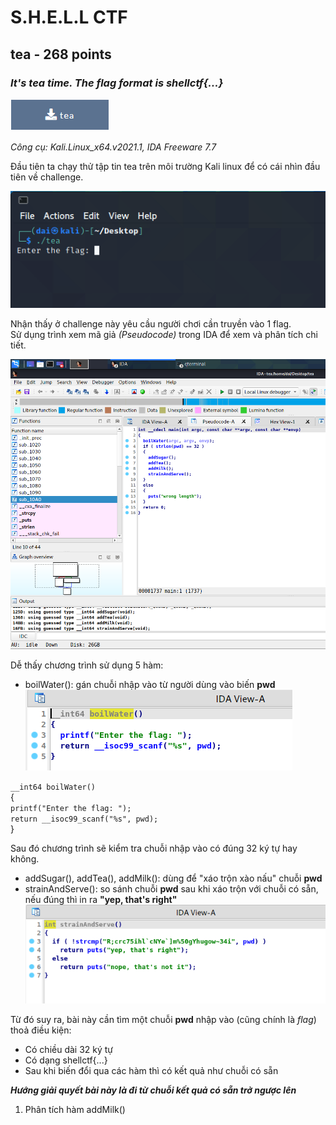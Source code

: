 # **S.H.E.L.L CTF**
## **tea** - 268 points 
### *It's tea time. The flag format is shellctf{...}*
[![Foo](/2022/shellctf/images/img_tea.PNG)](https://github.com/LaoDaiDia/CTF/blob/main/2022/shellctf/tea)

*Công cụ: Kali.Linux_x64.v2021.1, IDA Freeware 7.7*

Đầu tiên ta chạy thử tập tin tea trên môi trường Kali linux để có cái nhìn đầu tiên về challenge.

<!-- <p align='center'>
<img  src="/2022/shellctf/images/img_tea_file.PNG" alt="Chương trình tea"></p> -->
![](/2022/shellctf/images/img_tea_file.PNG)


Nhận thấy ở challenge này yêu cầu người chơi cần truyền vào 1 flag.\
Sử dụng trình xem mã giả *(Pseudocode)* trong IDA để xem và phân tích chi tiết.
<!-- <p align='center'>
<img  src="/2022/shellctf/images/img_ida_pseudocode.PNG" alt="Trình xem mã giả trong IDA" style="width:724px;height:667px;"></p> -->
![](/2022/shellctf/images/img_ida_pseudocode.PNG)

Dễ thấy chương trình sử dụng 5 hàm:
- boilWater(): gán chuỗi nhập vào từ người dùng vào biến **pwd**
![](/2022/shellctf/images/imb_boilWater.PNG)

`__int64 boilWater()` \
{ \
    `printf("Enter the flag: ");` \
    `return __isoc99_scanf("%s", pwd);` \
} 

Sau đó chương trình sẽ kiểm tra chuỗi nhập vào có đúng 32 ký tự hay không.
- addSugar(), addTea(), addMilk(): dùng để "xáo trộn xào nấu" chuỗi **pwd**
- strainAndServe(): so sánh chuỗi **pwd** sau khi xáo trộn với chuỗi có sẵn, nếu đúng thì in ra **"yep, that's right"**
![](/2022/shellctf/images/img_strainAndServe.PNG)

Từ đó suy ra, bài này cần tìm một chuỗi **pwd** nhập vào (cũng chính là *flag*) thoả điều kiện: 
+ Có chiều dài 32 ký tự
+ Có dạng shellctf{...}
+ Sau khi biến đổi qua các hàm thì có kết quả như chuỗi có sẵn

**_Hướng giải quyết bài này là đi từ chuỗi kết quả có sẵn trở ngược lên_**

1. Phân tích hàm addMilk()